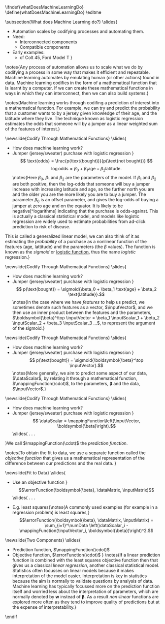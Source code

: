 \ifndef{whatDoesMachineLearningDo}
\define{whatDoesMachineLearningDo}
\editme

\subsection{What does Machine Learning do?}
\slides{
* Automation scales by codifying processes and automating them.
* Need:
    * Interconnected components
	* Compatible components
* Early examples:
    * cf Colt 45, Ford Model T
}

\notes{Any process of automation allows us to scale what we do by codifying a process in some way that makes it efficient and repeatable. Machine learning automates by emulating human (or other actions) found in data. Machine learning codifies in the form of a mathematical function that is learnt by a computer. If we can create these mathematical functions in ways in which they can interconnect, then we can also build systems.}

\notes{Machine learning works through codifing a prediction of interest into a mathematical function. For example, we can try and predict the probability that a customer wants to by a jersey given knowledge of their age, and the latitude where they live. The technique known as logistic regression estimates the odds that someone will by a jumper as a linear weighted sum of the features of interest.}

\newslide{Codify Through Mathematical Functions}
\slides{
* How does machine learning work?
* Jumper (jersey/sweater) purchase with logistic regression
}
$$ \text{odds} = \frac{p(\text{bought})}{p(\text{not bought})} $$
$$ \log \text{odds}  = \beta_0 + \beta_1 \text{age} + \beta_2 \text{latitude}.$$
\notes{Here $\beta_0$, $\beta_1$ and $\beta_2$ are the parameters of the model. If $\beta_1$ and $\beta_2$  are both positive, then the log-odds that someone will buy a jumper increase with increasing latitude and age, so the further north you are and the older you are the more likely you are to buy a jumper. The parameter $\beta_0$ is an offset parameter, and gives the log-odds of buying a jumper at zero age and on the equator. It is likely to be negative[^logarithms] indicating that the purchase is odds-against. This is actually a classical statistical model, and models like logistic regression are widely used to estimate probabilities from ad-click prediction to risk of disease.

[^logarithm]: The logarithm of a number less than one is negative, for a number greater than one the logarithm is positive. So if odds are greater than evens (odds-on) the log-odds are positive, if the odds are less than evens (odds-against) the log-odds will be negative.

This is called a generalized linear model, we can also think of it as estimating the *probability* of a purchase as a nonlinear function of the features (age, lattitude) and the parameters (the $\beta$ values). The function is known as the *sigmoid* or [logistic function](https://en.wikipedia.org/wiki/Logistic_regression), thus the name *logistic* regression.}

\newslide{Codify Through Mathematical Functions}
\slides{
* How does machine learning work?
* Jumper (jersey/sweater) purchase with logistic regression
}
$$ p(\text{bought}) =  \sigmoid{\beta_0 + \beta_1 \text{age} + \beta_2 \text{latitude}}.$$
\notes{In the case where we have *features* to help us predict, we sometimes denote such features as a vector, $\inputVector$, and we then use an inner product between the features and the parameters, $\boldsymbol{\beta}^\top \inputVector = \beta_1 \inputScalar_1 + \beta_2 \inputScalar_2 + \beta_3 \inputScalar_3 ...$, to represent the argument of the sigmoid.}

\newslide{Codify Through Mathematical Functions}
\slides{
* How does machine learning work?
* Jumper (jersey/sweater) purchase with logistic regression
}
$$ p(\text{bought}) =  \sigmoid{\boldsymbol{\beta}^\top \inputVector}.$$
\notes{More generally, we aim to predict some aspect of our data, $\dataScalar$, by relating it through a mathematical function, $\mappingFunction(\cdot)$, to the parameters, $\boldsymbol{\beta}$ and the data, $\inputVector$.}

\newslide{Codify Through Mathematical Functions}
\slides{
* How does machine learning work?
* Jumper (jersey/sweater) purchase with logistic regression
}
$$ \dataScalar =  \mappingFunction\left(\inputVector, \boldsymbol{\beta}\right).$$
\slides{
. . .

}We call $\mappingFunction(\cdot)$ the *prediction function*.

\notes{To obtain the fit to data, we use a separate function called the *objective function* that gives us a mathematical representation of the difference between our predictions and the real data. }

\newslide{Fit to Data}
\slides{
* Use an objective function
}
$$\errorFunction(\boldsymbol{\beta}, \dataMatrix, \inputMatrix)$$
\slides{
. . .

* E.g. least squares}\notes{A commonly used examples (for example in a regression problem) is least squares,}
$$\errorFunction(\boldsymbol{\beta}, \dataMatrix, \inputMatrix) = \sum_{i=1}^\numData \left(\dataScalar_i - \mappingFunction(\inputVector_i, \boldsymbol{\beta})\right)^2.$$

\newslide{Two Components}
\slides{
* Prediction function, $\mappingFunction(\cdot)$
* Objective function, $\errorFunction(\cdot)$
}
\notes{If a linear prediction function is combined with the least squares objective function then that gives us a classical *linear regression*, another classical statistical model. Statistics often focusses on linear models because it makes interpretation of the model easier. Interpretation is key in statistics because the aim is normally to validate questions by analysis of data. Machine learning has typically focussed more on the prediction function itself and worried less about the interpretation of parameters, which are normally denoted by $\mathbf{w}$ instead of $\boldsymbol{\beta}$. As a result *non-linear* functions are explored more often as they tend to improve quality of predictions but at the expense of interpretability.}

\endif
